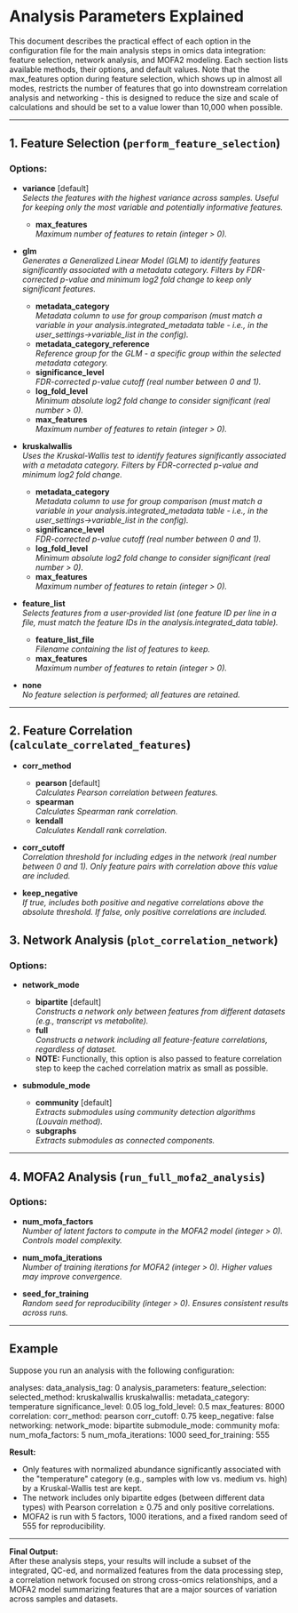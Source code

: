 # Analysis Parameters Explained

This document describes the practical effect of each option in the configuration file for the main analysis steps in omics data integration: feature selection, network analysis, and MOFA2 modeling. Each section lists available methods, their options, and default values. Note that the max_features option during feature selection, which shows up in almost all modes, restricts the number of features that go into downstream correlation analysis and networking - this is designed to reduce the size and scale of calculations and should be set to a value lower than 10,000 when possible.

---

## 1. Feature Selection (`perform_feature_selection`)

### Options:

- **variance** [default]  
  *Selects the features with the highest variance across samples. Useful for keeping only the most variable and potentially informative features.*
  - **max_features**  
    *Maximum number of features to retain (integer > 0).*

- **glm**  
  *Generates a Generalized Linear Model (GLM) to identify features significantly associated with a metadata category. Filters by FDR-corrected p-value and minimum log2 fold change to keep only significant features.*
  - **metadata_category**  
    *Metadata column to use for group comparison (must match a variable in your analysis.integrated_metadata table - i.e., in the user_settings->variable_list in the config).*
  - **metadata_category_reference**  
    *Reference group for the GLM - a specific group within the selected metadata category.*
  - **significance_level**  
    *FDR-corrected p-value cutoff (real number between 0 and 1).*
  - **log_fold_level**  
    *Minimum absolute log2 fold change to consider significant (real number > 0).*
  - **max_features**  
    *Maximum number of features to retain (integer > 0).*

- **kruskalwallis**  
  *Uses the Kruskal-Wallis test to identify features significantly associated with a metadata category. Filters by FDR-corrected p-value and minimum log2 fold change.*
  - **metadata_category**  
    *Metadata column to use for group comparison (must match a variable in your analysis.integrated_metadata table - i.e., in the user_settings->variable_list in the config).*
  - **significance_level**  
    *FDR-corrected p-value cutoff (real number between 0 and 1).*
  - **log_fold_level**  
    *Minimum absolute log2 fold change to consider significant (real number > 0).*
  - **max_features**  
    *Maximum number of features to retain (integer > 0).*

- **feature_list**  
  *Selects features from a user-provided list (one feature ID per line in a file, must match the feature IDs in the analysis.integrated_data table).*
  - **feature_list_file**  
    *Filename containing the list of features to keep.*
  - **max_features**  
    *Maximum number of features to retain (integer > 0).*

- **none**  
  *No feature selection is performed; all features are retained.*

---

## 2. Feature Correlation (`calculate_correlated_features`)

- **corr_method**
  - **pearson** [default]  
    *Calculates Pearson correlation between features.*
  - **spearman**  
    *Calculates Spearman rank correlation.*
  - **kendall**  
    *Calculates Kendall rank correlation.*

- **corr_cutoff**  
  *Correlation threshold for including edges in the network (real number between 0 and 1). Only feature pairs with correlation above this value are included.*

- **keep_negative**  
  *If true, includes both positive and negative correlations above the absolute threshold. If false, only positive correlations are included.*

## 3. Network Analysis (`plot_correlation_network`)

### Options:

- **network_mode**
  - **bipartite** [default]  
    *Constructs a network only between features from different datasets (e.g., transcript vs metabolite).*
  - **full**  
    *Constructs a network including all feature-feature correlations, regardless of dataset.*
  - **NOTE:** 
    Functionally, this option is also passed to feature correlation step to keep the cached correlation matrix as small as possible.

- **submodule_mode**
  - **community** [default]  
    *Extracts submodules using community detection algorithms (Louvain method).*
  - **subgraphs**  
    *Extracts submodules as connected components.*

---

## 4. MOFA2 Analysis (`run_full_mofa2_analysis`)

### Options:

- **num_mofa_factors**  
  *Number of latent factors to compute in the MOFA2 model (integer > 0). Controls model complexity.*

- **num_mofa_iterations**  
  *Number of training iterations for MOFA2 (integer > 0). Higher values may improve convergence.*

- **seed_for_training**  
  *Random seed for reproducibility (integer > 0). Ensures consistent results across runs.*

---

## Example

Suppose you run an analysis with the following configuration:

analyses:
  data_analysis_tag: 0
  analysis_parameters:
    feature_selection:
      selected_method: kruskalwallis
      kruskalwallis:
        metadata_category: temperature
        significance_level: 0.05
        log_fold_level: 0.5
        max_features: 8000
    correlation:
      corr_method: pearson
      corr_cutoff: 0.75
      keep_negative: false
    networking:
      network_mode: bipartite
      submodule_mode: community
    mofa:
      num_mofa_factors: 5
      num_mofa_iterations: 1000
      seed_for_training: 555

**Result:**
- Only features with normalized abundance significantly associated with the "temperature" category (e.g., samples with low vs. medium vs. high) by a Kruskal-Wallis test are kept.
- The network includes only bipartite edges (between different data types) with Pearson correlation ≥ 0.75 and only positive correlations.
- MOFA2 is run with 5 factors, 1000 iterations, and a fixed random seed of 555 for reproducibility.

---

**Final Output:**  
After these analysis steps, your results will include a subset of the integrated, QC-ed, and normalized features from the data processing step, a correlation network focused on strong cross-omics relationships, and a MOFA2 model summarizing features that are a major sources of variation across samples and datasets.